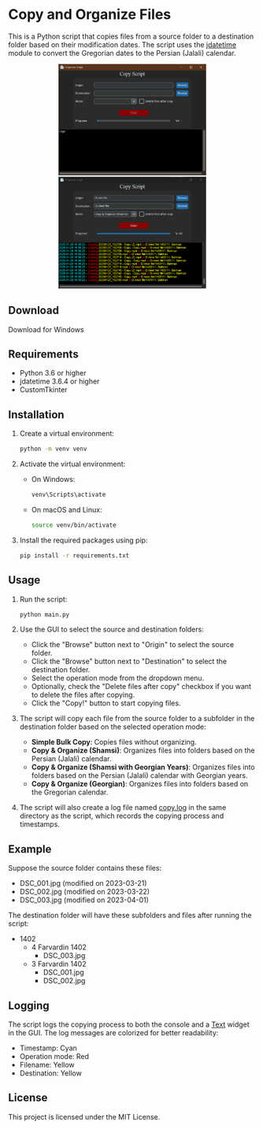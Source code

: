 # Copy and Organize Files

This is a Python script that copies files from a source folder to a destination folder based on their modification dates. The script uses the [jdatetime](https://pypi.org/project/jdatetime/) module to convert the Gregorian dates to the Persian (Jalali) calendar.

<div align="center">
    <img src="assets/screenshots/image0.png" alt="Main Window" width="300"/>
    <img src="assets/screenshots/image1.png" alt="Main Window After Copy" width="300"/>
</div>

## Download

<a link="https://objects.githubusercontent.com/github-production-release-asset-2e65be/688850101/06ab4281-6aa6-4ccd-a632-8e4df71ee2c9?X-Amz-Algorithm=AWS4-HMAC-SHA256&X-Amz-Credential=releaseassetproduction%2F20250128%2Fus-east-1%2Fs3%2Faws4_request&X-Amz-Date=20250128T163926Z&X-Amz-Expires=300&X-Amz-Signature=7d44bfe2d64d87dc9543887f6c89909b1d479da86ee4d9be2bfc178efcad5cca&X-Amz-SignedHeaders=host&response-content-disposition=attachment%3B%20filename%3Dcopy.script.exe">Download for Windows</a>

## Requirements

- Python 3.6 or higher
- jdatetime 3.6.4 or higher
- CustomTkinter

## Installation

1. Create a virtual environment:
    ```sh
    python -m venv venv
    ```

2. Activate the virtual environment:
    - On Windows:
        ```sh
        venv\Scripts\activate
        ```
    - On macOS and Linux:
        ```sh
        source venv/bin/activate
        ```

3. Install the required packages using pip:
    ```sh
    pip install -r requirements.txt
    ```

## Usage

1. Run the script:
    ```sh
    python main.py
    ```

2. Use the GUI to select the source and destination folders:
    - Click the "Browse" button next to "Origin" to select the source folder.
    - Click the "Browse" button next to "Destination" to select the destination folder.
    - Select the operation mode from the dropdown menu.
    - Optionally, check the "Delete files after copy" checkbox if you want to delete the files after copying.
    - Click the "Copy!" button to start copying files.

3. The script will copy each file from the source folder to a subfolder in the destination folder based on the selected operation mode:
    - **Simple Bulk Copy**: Copies files without organizing.
    - **Copy & Organize (Shamsi)**: Organizes files into folders based on the Persian (Jalali) calendar.
    - **Copy & Organize (Shamsi with Georgian Years)**: Organizes files into folders based on the Persian (Jalali) calendar with Georgian years.
    - **Copy & Organize (Georgian)**: Organizes files into folders based on the Gregorian calendar.

4. The script will also create a log file named [copy.log](http://_vscodecontentref_/1) in the same directory as the script, which records the copying process and timestamps.

## Example

Suppose the source folder contains these files:

- DSC_001.jpg (modified on 2023-03-21)
- DSC_002.jpg (modified on 2023-03-22)
- DSC_003.jpg (modified on 2023-04-01)

The destination folder will have these subfolders and files after running the script:

- 1402
    - 4 Farvardin 1402
        - DSC_003.jpg
    - 3 Farvardin 1402
        - DSC_001.jpg
        - DSC_002.jpg

## Logging

The script logs the copying process to both the console and a [Text](http://_vscodecontentref_/2) widget in the GUI. The log messages are colorized for better readability:
- Timestamp: Cyan
- Operation mode: Red
- Filename: Yellow
- Destination: Yellow

## License

This project is licensed under the MIT License.
